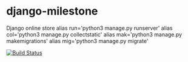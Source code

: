 # django-milestone
Django online store
alias run='python3 manage.py runserver'
alias col='python3 manage.py collectstatic'
alias mak='python3 manage.py makemigrations'
alias mig='python3 manage.py migrate'


[![Build Status](https://travis-ci.org/aticodein/django-milestone.svg?branch=master)](https://travis-ci.org/aticodein/django-milestone)